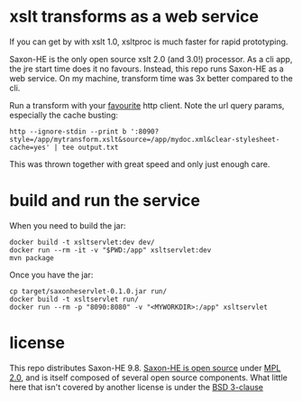 # xslt transforms as a web service

If you can get by with xslt 1.0, xsltproc is much faster for rapid prototyping.

Saxon-HE is the only open source xslt 2.0 (and 3.0!) processor.
As a cli app, the jre start time does it no favours.
Instead, this repo runs Saxon-HE as a web service.
On my machine, transform time was 3x better compared to the cli.

Run a transform with your [favourite][httpie] http client.
Note the url query params, especially the cache busting:

    http --ignore-stdin --print b ':8090?style=/app/mytransform.xslt&source=/app/mydoc.xml&clear-stylesheet-cache=yes' | tee output.txt

This was thrown together with great speed and only just enough care.

# build and run the service

When you need to build the jar:

    docker build -t xsltservlet:dev dev/
	docker run --rm -it -v "$PWD:/app" xsltservlet:dev
	mvn package

Once you have the jar:

	cp target/saxonheservlet-0.1.0.jar run/
	docker build -t xsltservlet run/
	docker run --rm -p "8090:8080" -v "<MYWORKDIR>:/app" xsltservlet

# license

This repo distributes Saxon-HE 9.8.
[Saxon-HE is open source][license] under [MPL 2.0][mpl], and is itself composed of several open source components.
What little here that isn't covered by another license is under the [BSD 3-clause][bsd3]

[license]: https://www.saxonica.com/html/documentation/conditions/
[mpl]: http://www.mozilla.org/MPL/
[bsd3]: https://opensource.org/licenses/BSD-3-Clause
[httpie]: http://httpie.org
